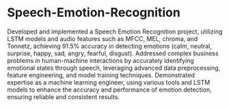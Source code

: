 # Speech-Emotion-Recognition

Developed and implemented a Speech Emotion Recognition project, utilizing LSTM models and audio features such as MFCC, MEL, chroma, and Tonnetz, achieving 91.5% accuracy in detecting emotions (calm, neutral, surprise, happy, sad, angry, fearful, disgust).
Addressed complex business problems in human-machine interactions by accurately identifying emotional states through speech, leveraging advanced data preprocessing, feature engineering, and model training techniques.
Demonstrated expertise as a machine learning engineer, using various tools and LSTM models to enhance the accuracy and performance of emotion detection, ensuring reliable and consistent results.

